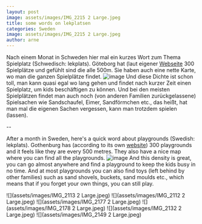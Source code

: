 ```yaml
---
layout: post
image: assets/images/IMG_2215 2 Large.jpeg
title: some words on lekplatsen
categories: Sweden
image: assets/images/IMG_2215 2 Large.jpeg
author: arne
---
```


Nach einem Monat in Schweden hier mal ein kurzes Wort zum Thema Spielplatz (Schwedisch: lekplats). Göteborg hat (laut eigener [Webseite](https://goteborg.se/wps/portal/start/uppleva-och-gora/parker-och-lekplatser/lekplatser/hitta-lekplatser) 300 Spielplätze und gefühlt sind die alle 500m. Sie haben auch eine nette Karte, wo man die ganzen Spielplätze findet. ![image](https://github.com/arossmann/blog/assets/724188/0f28faa2-b262-40cb-a2b4-5ba661142b80)
Und diese Dichte ist schon toll, man kann quasi egal wo lang gehen und findet nach kurzer Zeit einen Spielplatz, um kids beschäftigen zu können. Und bei den meisten Spielplätzen findet man auch noch (von anderen Familien zurückgelassene) Spielsachen wie Sandschaufel, Eimer, Sandförmchen etc., das heißt, hat man mal die eigenen Sachen vergessen, kann man trotzdem spielen (lassen).

--

After a month in Sweden, here's a quick word about playgrounds (Swedish: lekplats). Gothenburg has (according to its own [website](https://goteborg.se/wps/portal/start/uppleva-och-gora/parker-och-lekplatser/lekplatser/hitta-lekplatser)) 300 playgrounds and it feels like they are every 500 metres. They also have a nice map where you can find all the playgrounds. ![image](https://github.com/arossmann/blog/assets/724188/0f28faa2-b262-40cb-a2b4-5ba661142b80)
And this density is great, you can go almost anywhere and find a playground to keep the kids busy in no time. And at most playgrounds you can also find toys (left behind by other families) such as sand shovels, buckets, sand moulds etc., which means that if you forget your own things, you can still play.

![](assets/images/IMG_2113 2 Large.jpeg)
![](assets/images/IMG_2112 2 Large.jpeg)
![](assets/images/IMG_2177 2 Large.jpeg)
![](assets/images/IMG_2178 2 Large.jpeg)
![](assets/images/IMG_2132 2 Large.jpeg)
![](assets/images/IMG_2149 2 Large.jpeg)
